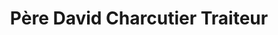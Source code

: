 ---
title: "Père David Charcutier Traiteur"
url: /saint-yorre/pere-david-charcutier-traiteur/
shop: boucherie
---